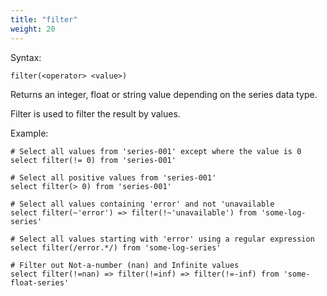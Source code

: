 ```yaml
---
title: "filter"
weight: 20
---
```


Syntax:

    filter(<operator> <value>)

Returns an integer, float or string value depending on the series data type.

Filter is used to filter the result by values.

Example:

    # Select all values from 'series-001' except where the value is 0
    select filter(!= 0) from 'series-001'

    # Select all positive values from 'series-001'
    select filter(> 0) from 'series-001'

    # Select all values containing 'error' and not 'unavailable
    select filter(~'error') => filter(!~'unavailable') from 'some-log-series'

    # Select all values starting with 'error' using a regular expression
    select filter(/error.*/) from 'some-log-series'

    # Filter out Not-a-number (nan) and Infinite values
    select filter(!=nan) => filter(!=inf) => filter(!=-inf) from 'some-float-series'
